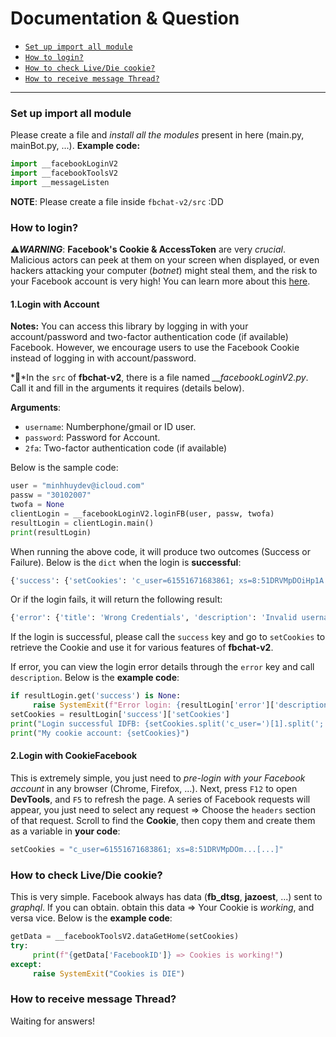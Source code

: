 # Documentation & Question

* [`Set up import all module`](#SetupModule)
* [`How to login?`](#loginFB)
* [`How to check Live/Die cookie?`](#checkCookie)
* [`How to receive message Thread?`](#receiveThread)
---------------------------------------

<a name="SetupModule"></a>
### Set up import all module

Please create a file and *install all the modules* present in here (main.py, mainBot.py, ...). **Example code:**
```python
import __facebookLoginV2
import __facebookToolsV2
import __messageListen
```
**NOTE**: Please create a file inside `fbchat-v2/src` :DD

<a name="loginFB"></a>
### How to login?

⚠️***WARNING***: **Facebook's Cookie & AccessToken** are very *crucial*. Malicious actors can peek at them on your screen when displayed, or even hackers attacking your computer (*botnet*) might steal them, and the risk to your Facebook account is very high! You can learn more about this [here](https://www.facebook.com/privacy/policies/cookies/?_rdr).

#### 1.Login with Account

**Notes:** You can access this library by logging in with your account/password and two-factor authentication code (if available) Facebook. However, we encourage users to use the Facebook Cookie instead of logging in with account/password.

*🦖*In the `src` of **fbchat-v2**, there is a file named *__facebookLoginV2.py*. Call it and fill in the arguments it requires (details below).

**__Arguments__**:

* `username`: Numberphone/gmail or ID user.
* `password`: Password for Account.
* `2fa`: Two-factor authentication code (if available)

Below is the sample code:

```python
user = "minhhuydev@icloud.com"
passw = "30102007"
twofa = None
clientLogin = __facebookLoginV2.loginFB(user, passw, twofa)
resultLogin = clientLogin.main()
print(resultLogin)
```

When running the above code, it will produce two outcomes (Success or Failure). Below is the `dict` when the login is **successful**:
```python
{'success': {'setCookies': 'c_user=61551671683861; xs=8:51DRVMpDOiHp1A:2:1698481000:-1:8465; fr=0KEtD6nFFrfDEKrJV.AWUAsJnjqK5VxFhFxfHxW8yzaeQ.BlPMNo..AAA.0.0.BlPMNo.AWUl1XTH5G8; datr=aMM8Zb2qBmtztvpdwwrykC6-; ', 'accessTokenFB': 'EAAAAUaZA8jlABO5DKmmquwPkzDdxUcwJ6CKPOqFh0gZBGl8HRhp1o9KhjRsVdXZCMA40JGPLuLxAYsDG6uIKJBPFGfl2iILzknxFfNidfLjICpikgDU2pFzQ4swhb0QUBtVACu3eGH61kBuRr0zQBytGbj9SzmnrK0mujr6wjSZBbCtfgdpwcRwPi8no6Dqb0gZDZD', 'cookiesKey-ValueList': [{'name': 'c_user', 'value': '61551671683861', 'expires': 'Sun, 27 Oct 2024 08:16:40 GMT', 'expires_timestamp': 1730017000, 'domain': '.facebook.com', 'path': '/', 'secure': True, 'samesite': 'None'}, {'name': 'xs', 'value': '8:51DRVMpDOiHp1A:2:1698481000:-1:8465', 'expires': 'Sun, 27 Oct 2024 08:16:40 GMT', 'expires_timestamp': 1730017000, 'domain': '.facebook.com', 'path': '/', 'secure': True, 'httponly': True, 'samesite': 'None'}, {'name': 'fr', 'value': '0KEtD6nFFrfDEKrJV.AWUAsJnjqK5VxFhFxfHxW8yzaeQ.BlPMNo..AAA.0.0.BlPMNo.AWUl1XTH5G8', 'expires': 'Fri, 26 Jan 2024 08:16:40 GMT', 'expires_timestamp': 1706257000, 'domain': '.facebook.com', 'path': '/', 'secure': True, 'httponly': True, 'samesite': 'None'}, {'name': 'datr', 'value': 'aMM8Zb2qBmtztvpdwwrykC6-', 'expires': 'Sun, 01 Dec 2024 08:16:40 GMT', 'expires_timestamp': 1733041000, 'domain': '.facebook.com', 'path': '/', 'secure': True, 'httponly': True, 'samesite': 'None'}]}}
```
Or if the login fails, it will return the following result:
```python
{'error': {'title': 'Wrong Credentials', 'description': 'Invalid username or password', 'error_subcode': 1348131, 'error_code': 401, 'fbtrace_id': 'AQ1wRUfc-SJoGJ4m4iXGy1B'}}
```
If the login is successful, please call the `success` key and go to `setCookies` to retrieve the Cookie and use it for various features of **fbchat-v2**.

If error, you can view the login error details through the `error` key and call `description`. Below is the **example code**:
```python
if resultLogin.get('success') is None:
     raise SystemExit(f"Error login: {resultLogin['error']['description']} | Error code: {resultLogin['error']['error_code']}")
setCookies = resultLogin['success']['setCookies']
print("Login successful IDFB: {setCookies.split('c_user=')[1].split(';')[0]}")
print("My cookie account: {setCookies}")
```

#### 2.Login with CookieFacebook

This is extremely simple, you just need to *pre-login with your Facebook account* in any browser (Chrome, Firefox, ...). Next, press `F12` to open **DevTools**, and `F5` to refresh the page. A series of Facebook requests will appear, you just need to select any request => Choose the `headers` section of that request. Scroll to find the **Cookie**, then copy them and create them as a variable in **your code**:
```python
setCookies = "c_user=61551671683861; xs=8:51DRVMpDOm...[...]"
```

<a name="checkCookie"></a>
### How to check Live/Die cookie?

This is very simple. Facebook always has data (**fb_dtsg**, **jazoest**, ...) sent to *graphql*. If you can obtain. obtain this data => Your Cookie is *working*, and versa vice. Below is the **example code**:
```python
getData = __facebookToolsV2.dataGetHome(setCookies)
try:
     print(f"{getData['FacebookID']} => Cookies is working!")
except:
     raise SystemExit("Cookies is DIE")
```

<a name="receiveThread"></a>
### How to receive message Thread?

Waiting for answers!
